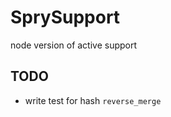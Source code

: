 SprySupport
===========

node version of active support


## TODO

- write test for hash `reverse_merge`
